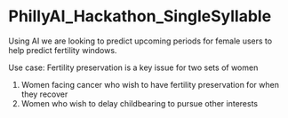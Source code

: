 # PhillyAI_Hackathon_SingleSyllable
Using AI we are looking to predict upcoming periods for female users to help predict fertility windows.

Use case:
Fertility preservation is a key issue for two sets of women
1) Women facing cancer who wish to have fertility preservation for when they recover
2) Women who wish to delay childbearing to pursue other interests
